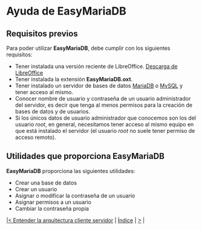 # Ayuda de EasyMariaDB

## Requisitos previos

Para poder utilizar **EasyMariaDB**, debe cumplir con los siguientes requisitos:

- Tener instalada una versión reciente de LibreOffice. [Descarga de LibreOffice](https://es.libreoffice.org/descarga/libreoffice/)
- Tener instalada la extensión **EasyMariaDB.oxt**.
- Tener instalado un servidor de bases de datos [MariaDB](InstalarMariaDB.md) o [MySQL](InstalarMySQL.md) y tener acceso al mismo.
- Conocer nombre de usuario y contraseña de un usuario administrador del servidor, es decir que tenga al menos permisos para la creación de bases de datos y de usuarios.
- Si los únicos datos de usuario administrador que conocemos son los del usuario *root*, en general, necesitamos tener acceso al mismo equipo en que está instalado el servidor (el usuario *root* no suele tener permiso de acceso remoto).

## Utilidades que proporciona EasyMariaDB

**EasyMariaDB** proporciona las siguientes utilidades:

- Crear una base de datos
- Crear un usuario
- Asignar o modificar la contraseña de un usuario
- Asignar permisos a un usuario
- Cambiar la contraseña propia


|[< Entender la arquitectura cliente servidor](clienteservidor.md) | [Índice](index.md#índice) | [ >](ayuda.md) |
